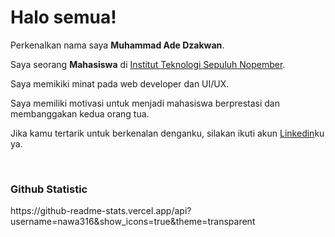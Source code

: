 # Halo semua! 

Perkenalkan nama saya **Muhammad Ade Dzakwan**.<br>

Saya seorang **Mahasiswa** di [Institut Teknologi Sepuluh Nopember](https://www.its.ac.id/id/beranda/).<br>

Saya memikiki minat pada web developer dan UI/UX.<br>

Saya memiliki motivasi untuk menjadi mahasiswa berprestasi dan membanggakan kedua orang tua.<br>

Jika kamu tertarik untuk berkenalan denganku, silakan ikuti akun [Linkedin](www.linkedin.com/in/muhammad-ade-dzakwan)ku ya.

<br>

### Github Statistic
<p align="left">
 https://github-readme-stats.vercel.app/api?username=nawa316&show_icons=true&theme=transparent

</a>
</p>
